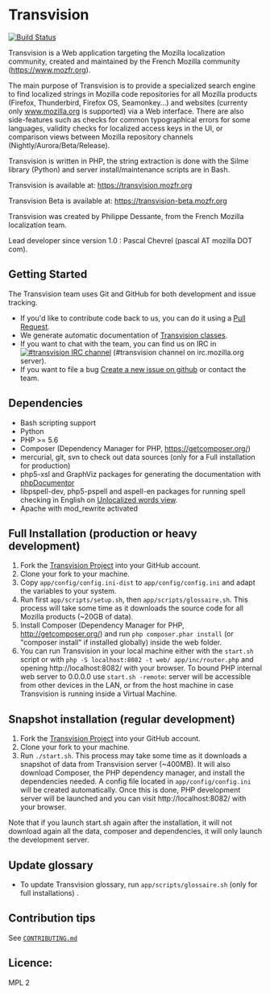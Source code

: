 # Transvision
[![Build Status](https://travis-ci.org/mozfr/transvision.svg?branch=master)](https://travis-ci.org/mozfr/transvision/)

Transvision is a Web application targeting the Mozilla localization community, created and maintained by the French Mozilla community (https://www.mozfr.org).

The main purpose of Transvision is to provide a specialized search engine to find localized strings in Mozilla code repositories for all Mozilla products (Firefox, Thunderbird, Firefox OS, Seamonkey…) and websites (currenty only www.mozilla.org is supported) via a Web interface. There are also side-features such as checks for common typographical errors for some languages, validity checks for localized access keys in the UI, or comparison views between Mozilla repository channels (Nightly/Aurora/Beta/Release).

Transvision is written in PHP, the string extraction is done with the Silme library (Python) and server install/maintenance scripts are in Bash.

Transvision is available at:
https://transvision.mozfr.org

Transvision Beta is available at:
https://transvision-beta.mozfr.org

Transvision was created by Philippe Dessante, from the French Mozilla localization team.

Lead developer since version 1.0 : Pascal Chevrel (pascal AT mozilla DOT com).

## Getting Started

The Transvision team uses Git and GitHub for both development and issue tracking.
- If you'd like to contribute code back to us, you can do it using a [Pull Request][].
- We generate automatic documentation of [Transvision classes][].
- If you want to chat with the team, you can find us on IRC in [![#transvision IRC channel](https://kiwiirc.com/buttons/irc.mozilla.org/transvision.png)](https://kiwiirc.com/client/irc.mozilla.org/?nick=github_vis|?#transvision) (#transvision channel on irc.mozilla.org server).
- If you want to file a bug [Create a new issue on github][] or contact the team.

## Dependencies

- Bash scripting support
- Python
- PHP >= 5.6
- Composer (Dependency Manager for PHP, https://getcomposer.org/)
- mercurial, git, svn to check out data sources (only for a Full installation for production)
- php5-xsl and GraphViz packages for generating the documentation with [phpDocumentor][]
- libpspell-dev, php5-pspell and aspell-en packages for running spell checking in English on [Unlocalized words view][].
- Apache with mod_rewrite activated

## Full Installation (production or heavy development)

1. Fork the [Transvision Project][] into your GitHub account.
2. Clone your fork to your machine.
3. Copy `app/config/config.ini-dist` to `app/config/config.ini` and adapt the variables to your system.
4. Run first `app/scripts/setup.sh`, then `app/scripts/glossaire.sh`. This process will take some time as it downloads the source code for all Mozilla products (~20GB of data).
5. Install Composer (Dependency Manager for PHP, http://getcomposer.org/) and run `php composer.phar install` (or "composer install" if installed globally) inside the web folder.
6. You can run Transvision in your local machine either with the ```start.sh``` script or with ```php -S localhost:8082 -t web/ app/inc/router.php``` and opening http://localhost:8082/ with your browser. To bound PHP internal web server to 0.0.0.0 use ```start.sh -remote```: server will be accessible from other devices in the LAN, or from the host machine in case Transvision is running inside a Virtual Machine.

## Snapshot installation (regular development)

1. Fork the [Transvision Project][] into your GitHub account.
2. Clone your fork to your machine.
3. Run `./start.sh`. This process may take some time as it downloads a snapshot of data from Transvision server (~400MB). It will also download Composer, the PHP dependency manager, and install the dependencies needed. A config file located in `app/config/config.ini` will be created automatically. Once this is done, PHP development server will be launched and you can visit http://localhost:8082/ with your browser.

Note that if you launch start.sh again after the installation, it will not download again all the data, composer and dependencies, it will only launch the development server.

## Update glossary

- To update Transvision glossary, run `app/scripts/glossaire.sh` (only for full installations) .

## Contribution tips

See [``CONTRIBUTING.md``](CONTRIBUTING.md)

## Licence:

MPL 2


[Pull Request]: https://help.github.com/articles/using-pull-requests
[Create a new issue on github]: https://github.com/mozfr/transvision/issues
[Transvision classes]: https://transvision-beta.mozfr.org/docs
[Transvision Project]: https://github.com/mozfr/transvision
[phpDocumentor]: http://phpdoc.org/
[Unlocalized words view]: https://transvision.mozfr.org/unlocalized
[Coding Standards]:https://github.com/mozfr/transvision/wiki/Code-conventions
